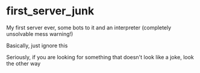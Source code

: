 # first_server_junk
My first server ever, some bots to it and an interpreter (completely unsolvable mess warning!)

Basically, just ignore this

Seriously, if you are looking for something that doesn't look like a joke, look the other way
